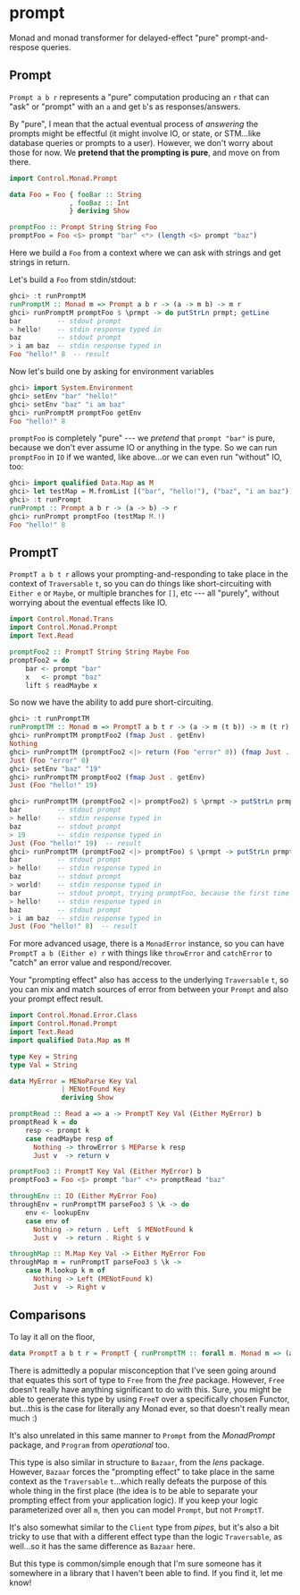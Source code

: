 prompt
=====

Monad and monad transformer for delayed-effect "pure" prompt-and-respose
queries.

Prompt
------

`Prompt a b r` represents a "pure" computation producing an `r` that can "ask" or
"prompt" with an `a` and get `b`'s as responses/answers.

By "pure", I mean that the actual eventual process of *answering* the prompts
might be effectful (it might involve IO, or state, or STM...like database
queries or prompts to a user).  However, we don't worry about those for now.
We **pretend that the prompting is pure**, and move on from there.

~~~haskell
import Control.Monad.Prompt

data Foo = Foo { fooBar :: String
               , fooBaz :: Int
               } deriving Show

promptFoo :: Prompt String String Foo
promptFoo = Foo <$> prompt "bar" <*> (length <$> prompt "baz")
~~~

Here we build a `Foo` from a context where we can ask with strings and get
strings in return.

Let's build a `Foo` from stdin/stdout:

~~~haskell
ghci> :t runPromptM
runPromptM :: Monad m => Prompt a b r -> (a -> m b) -> m r
ghci> runPromptM promptFoo $ \prmpt -> do putStrLn prmpt; getLine
bar         -- stdout prompt
> hello!    -- stdin response typed in
baz         -- stdout prompt
> i am baz  -- stdin response typed in
Foo "hello!" 8  -- result
~~~

Now let's build one by asking for environment variables

~~~haskell
ghci> import System.Environment
ghci> setEnv "bar" "hello!"
ghci> setEnv "baz" "i am baz"
ghci> runPromptM promptFoo getEnv
Foo "hello!" 8
~~~

`promptFoo` is completely "pure" --- we *pretend* that `prompt "bar"` is pure,
because we don't ever assume IO or anything in the type.  So we can run
`promptFoo` in `IO` if we wanted, like above...or we can even run "without"
IO, too:

~~~haskell
ghci> import qualified Data.Map as M
ghci> let testMap = M.fromList [("bar", "hello!"), ("baz", "i am baz")]
ghci> :t runPrompt
runPrompt :: Prompt a b r -> (a -> b) -> r
ghci> runPrompt promptFoo (testMap M.!)
Foo "hello!" 8
~~~

PromptT
-------

`PromptT a b t r` allows your prompting-and-responding to take place in the context of
`Traversable` `t`, so you can do things like short-circuiting with `Either e`
or `Maybe`, or multiple branches for `[]`, etc --- all "purely", without
worrying about the eventual effects like IO.

~~~haskell
import Control.Monad.Trans
import Control.Monad.Prompt
import Text.Read

promptFoo2 :: PromptT String String Maybe Foo
promptFoo2 = do
    bar <- prompt "bar"
    x   <- prompt "baz"
    lift $ readMaybe x
~~~

So now we have the ability to add pure short-circuiting.

~~~haskell
ghci> :t runPromptTM
runPromptTM :: Monad m => PromptT a b t r -> (a -> m (t b)) -> m (t r)
ghci> runPromptTM promptFoo2 (fmap Just . getEnv)
Nothing
ghci> runPromptTM (promptFoo2 <|> return (Foo "error" 0)) (fmap Just . getEnv)
Just (Foo "error" 0)
ghci> setEnv "baz" "19"
ghci> runPromptTM promptFoo2 (fmap Just . getEnv)
Just (Foo "hello!" 19)
~~~

~~~haskell
ghci> runPromptTM (promptFoo2 <|> promptFoo2) $ \prmpt -> putStrLn prmpt; Just <$> getLine
bar         -- stdout prompt
> hello!    -- stdin response typed in
baz         -- stdout prompt
> 19        -- stdin response typed in
Just (Foo "hello!" 19)  -- result
ghci> runPromptTM (promptFoo2 <|> promptFoo) $ \prmpt -> putStrLn prmpt; Just <$> getLine
bar         -- stdout prompt
> hello!    -- stdin response typed in
baz         -- stdout prompt
> world!    -- stdin response typed in
bar         -- stdout prompt, trying promptFoo, because the first time failed
> hello!    -- stdin response typed in
baz         -- stdout prompt
> i am baz  -- stdin response typed in
Just (Foo "hello!" 8)  -- result
~~~

For more advanced usage, there is a `MonadError` instance, so you can have
`PromptT a b (Either e) r` with things like `throwError` and `catchError` to
"catch" an error value and respond/recover.

Your "prompting effect" also has access to the underlying `Traversable` `t`,
so you can mix and match sources of error from between your `Prompt` and also
your prompt effect result.

~~~haskell
import Control.Monad.Error.Class
import Control.Monad.Prompt
import Text.Read
import qualified Data.Map as M

type Key = String
type Val = String

data MyError = MENoParse Key Val
             | MENotFound Key
             deriving Show

promptRead :: Read a => a -> PromptT Key Val (Either MyError) b
promptRead k = do
    resp <- prompt k
    case readMaybe resp of
      Nothing -> throwError $ MEParse k resp
      Just v  -> return v

promptFoo3 :: PromptT Key Val (Either MyError) b
promptFoo3 = Foo <$> prompt "bar" <*> promptRead "baz"

throughEnv :: IO (Either MyError Foo)
throughEnv = runPromptTM parseFoo3 $ \k -> do
    env <- lookupEnv
    case env of
      Nothing -> return . Left  $ MENotFound k
      Just v  -> return . Right $ v

throughMap :: M.Map Key Val -> Either MyError Foo
throughMap m = runPromptT parseFoo3 $ \k ->
    case M.lookup k m of
      Nothing -> Left (MENotFound k)
      Just v  -> Right v
~~~

Comparisons
-----------

To lay it all on the floor,

~~~haskell
data PromptT a b t r = PromptT { runPromptTM :: forall m. Monad m => (a -> m (t b)) -> m (t r) }
~~~

There is admittedly a popular misconception that I've seen going around that
equates this sort of type to `Free` from the *free* package.  However, `Free`
doesn't really have anything significant to do with this.  Sure, you might be
able to generate this type by using `FreeT` over a specifically chosen
Functor, but...this is the case for literally any Monad ever, so that doesn't
really mean much :)

It's also unrelated in this same manner to `Prompt` from the *MonadPrompt*
package, and `Program` from *operational* too.

This type is also similar in structure to `Bazaar`, from the *lens* package.
However, `Bazaar` forces the "prompting effect" to take place in the same
context as the `Traversable` `t`...which really defeats the purpose of this
whole thing in the first place (the idea is to be able to separate your
prompting effect from your application logic).  If you keep your logic
parameterized over all `m`, then you can model `Prompt`, but not `PromptT`.

It's also somewhat similar to the `Client` type from *pipes*, but it's also
a bit tricky to use that with a different effect type than the logic
`Traversable`, as well...so it has the same difference as `Bazaar` here.

But this type is common/simple enough that I'm sure someone has it somewhere
in a library that I haven't been able to find.  If you find it, let me know!

